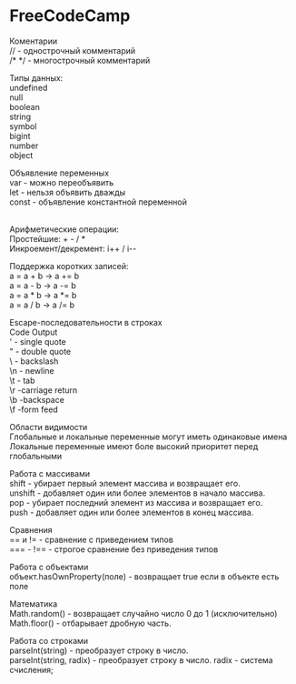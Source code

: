 # FreeCodeCamp

Коментарии<br>
// - однострочный комментарий<br>
/* */ - многострочный комментарий<br>

Типы данных:<br>
undefined<br>
null<br>
boolean<br>
string<br>
symbol<br>
bigint<br>
number<br>
object<br>

Объявление переменных<br>
var - можно переобъявить<br>
let - нельзя объявить дважды<br>
const - объявление константной переменной<br><br>

Арифметические операции:<br>
Простейшие: + - / *<br>
Инкроемент/декремент: i++ / i--<br>

Поддержка коротких записей:<br>
a = a + b  ->  a += b<br>
a = a - b  ->  a -= b<br>
a = a * b  ->  a *= b<br>
a = a / b  ->  a /= b<br>

Escape-последовательности в строках<br>
Code	Output<br>
\'	- single quote<br>
\"	- double quote<br>
\\	- backslash<br>
\n	- newline<br>
\t	- tab<br>
\r	 -carriage return<br>
\b	 -backspace<br>
\f	 -form feed<br>

Области видимости <br>
Глобальные и локальные переменные могут иметь одинаковые имена<br>
Локальные переменные имеют боле высокий приоритет перед глобальными<br>

Работа с массивами<br>
shift - убирает первый элемент массива и возвращает его.<br>
unshift - добавляет один или более элементов в начало массива.<br>
pop - убирает последний элемент из массива и возвращает его.<br>
push - добавляет один или более элементов в конец массива.<br>

Сравнения<br>
== и != - сравнение с приведением типов<br>
=== - !== - строгое сравнение без приведения типов<br>

Работа с объектами<br>
объект.hasOwnProperty(поле) - возвращает true если в объекте есть поле<br>

Математика<br>
Math.random() - возвращает случайно число 0 до 1 (исключительно)<br>
Math.floor() - отбарывает дробную часть.<br>

Работа со строками<br>
parseInt(string) - преобразует строку в число.<br>
parseInt(string, radix) - преобразует строку в число. radix - система счисления;